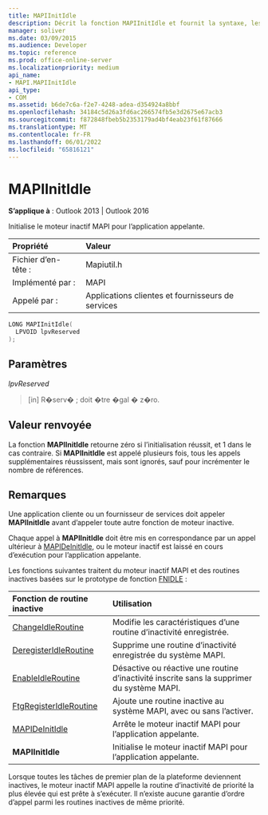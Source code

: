 ```yaml
---
title: MAPIInitIdle
description: Décrit la fonction MAPIInitIdle et fournit la syntaxe, les paramètres, la valeur de retour et des remarques supplémentaires.
manager: soliver
ms.date: 03/09/2015
ms.audience: Developer
ms.topic: reference
ms.prod: office-online-server
ms.localizationpriority: medium
api_name:
- MAPI.MAPIInitIdle
api_type:
- COM
ms.assetid: b6de7c6a-f2e7-4248-adea-d354924a8bbf
ms.openlocfilehash: 34184c5d26a3fd6ac266574fb5e3d2675e67acb3
ms.sourcegitcommit: f872848fbeb5b2353179ad4bf4eab23f61f87666
ms.translationtype: MT
ms.contentlocale: fr-FR
ms.lasthandoff: 06/01/2022
ms.locfileid: "65816121"
---
```

# <a name="mapiinitidle"></a>MAPIInitIdle

  
  
**S’applique à** : Outlook 2013 | Outlook 2016 
  
Initialise le moteur inactif MAPI pour l’application appelante. 
  
|Propriété |Valeur |
|:-----|:-----|
|Fichier d’en-tête :  <br/> |Mapiutil.h  <br/> |
|Implémenté par :  <br/> |MAPI  <br/> |
|Appelé par :  <br/> |Applications clientes et fournisseurs de services  <br/> |
   
```cpp
LONG MAPIInitIdle(
  LPVOID lpvReserved
);
```

## <a name="parameters"></a>Paramètres

 _lpvReserved_
  
> [in] R�serv� ; doit �tre �gal � z�ro.
    
## <a name="return-value"></a>Valeur renvoyée

La fonction **MAPIInitIdle** retourne zéro si l’initialisation réussit, et 1 dans le cas contraire. Si **MAPIInitIdle** est appelé plusieurs fois, tous les appels supplémentaires réussissent, mais sont ignorés, sauf pour incrémenter le nombre de références. 
  
## <a name="remarks"></a>Remarques

Une application cliente ou un fournisseur de services doit appeler **MAPIInitIdle** avant d’appeler toute autre fonction de moteur inactive. 
  
Chaque appel à **MAPIInitIdle** doit être mis en correspondance par un appel ultérieur à [MAPIDeInitIdle](mapideinitidle.md), ou le moteur inactif est laissé en cours d’exécution pour l’application appelante. 
  
Les fonctions suivantes traitent du moteur inactif MAPI et des routines inactives basées sur le prototype de fonction [FNIDLE](fnidle.md) : 
  
|**Fonction de routine inactive**|**Utilisation**|
|:-----|:-----|
|[ChangeIdleRoutine](changeidleroutine.md) <br/> |Modifie les caractéristiques d’une routine d’inactivité enregistrée. |
|[DeregisterIdleRoutine](deregisteridleroutine.md) <br/> |Supprime une routine d’inactivité enregistrée du système MAPI. |
|[EnableIdleRoutine](enableidleroutine.md) <br/> |Désactive ou réactive une routine d’inactivité inscrite sans la supprimer du système MAPI. |
|[FtgRegisterIdleRoutine](ftgregisteridleroutine.md) <br/> |Ajoute une routine inactive au système MAPI, avec ou sans l’activer. |
|[MAPIDeInitIdle](mapideinitidle.md) <br/> |Arrête le moteur inactif MAPI pour l’application appelante. |
|**MAPIInitIdle** <br/> |Initialise le moteur inactif MAPI pour l’application appelante. |
   
Lorsque toutes les tâches de premier plan de la plateforme deviennent inactives, le moteur inactif MAPI appelle la routine d’inactivité de priorité la plus élevée qui est prête à s’exécuter. Il n’existe aucune garantie d’ordre d’appel parmi les routines inactives de même priorité. 
  

